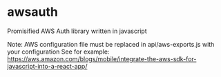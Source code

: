 # awsauth
Promisified AWS Auth library written in javascript

Note: AWS configuration file must be replaced in api/aws-exports.js with your configuration
See for example: https://aws.amazon.com/blogs/mobile/integrate-the-aws-sdk-for-javascript-into-a-react-app/
